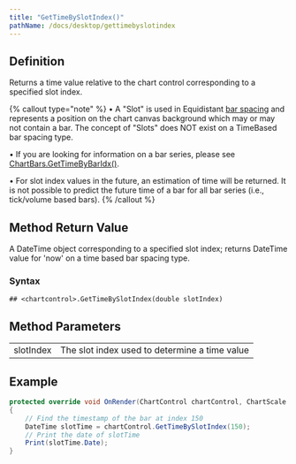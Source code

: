 ```yaml
---
title: "GetTimeBySlotIndex()"
pathName: /docs/desktop/gettimebyslotindex
---
```


## Definition

Returns a time value relative to the chart control corresponding to a specified slot index.

{% callout type="note" %}
• A "Slot" is used in Equidistant [bar spacing](/docs/desktop/barspacingtype) and represents a position on the chart canvas background which may or may not contain a bar. The concept of "Slots" does NOT exist on a TimeBased bar spacing type. 

• If you are looking for information on a bar series, please see [ChartBars.GetTimeByBarIdx()](/docs/desktop/chartbars_gettimebybaridx).

• For slot index values in the future, an estimation of time will be returned. It is not possible to predict the future time of a bar for all bar series (i.e., tick/volume based bars).
{% /callout %}

## Method Return Value

A DateTime object corresponding to a specified slot index; returns DateTime value for 'now' on a time based bar spacing type.

### Syntax

```
## <chartcontrol>.GetTimeBySlotIndex(double slotIndex)
```

## Method Parameters

|  |  |
| --- | --- |
| slotIndex | The slot index used to determine a time value |

## Example

```csharp
protected override void OnRender(ChartControl chartControl, ChartScale chartScale)
{
    // Find the timestamp of the bar at index 150
    DateTime slotTime = chartControl.GetTimeBySlotIndex(150);
    // Print the date of slotTime
    Print(slotTime.Date);
}
```

